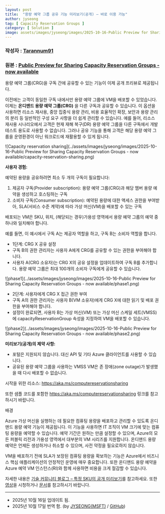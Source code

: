 ```yaml
---
layout: post
title:  "용량 예약 그룹 공유 기능 미리보기(공개) – 바로 이용 가능"
author: jyseong
tag: [ Capacity Reservation Groups ]
category: [ Solution ]
image: assets/images/jyseong/images/2025-10-16-Public Preview for Sharing Capacity Reservation Groups - now available/Blog post picture.png
---
```


### 작성자 : [Tarannum91](https://techcommunity.microsoft.com/users/tarannum91/2386214)
### 원본 : [Public Preview for Sharing Capacity Reservation Groups - now available](https://techcommunity.microsoft.com/blog/azurecompute/public-preview-for-sharing-capacity-reservation-groups---now-available/4461834)

용량 예약 그룹(CRG)을 구독 간에 공유할 수 있는 기능이 이제 공개 프리뷰로 제공됩니다.

이전에는 고객이 동일한 구독 내에서만 용량 예약 그룹에 VM을 배포할 수 있었습니다. 이제는 **온디맨드 용량 예약 그룹(CRG)** 을 다른 구독과 공유할 수 있습니다. 이 옵션을 사용하면 리소스 재사용, 중앙 집중식 용량 관리, 비용 효율적인 확장, 보안과 용량 관리의 분리 등 일반적인 구성 요구 사항을 더 쉽게 관리할 수 있습니다.
예를 들어, 리소스 재사용 시나리오에서 고객은 현재 재해 복구(DR) 용량 예약 그룹을 다른 구독에서 개발 테스트 용도로 사용할 수 없습니다. 그러나 공유 기능을 통해 고객은 해당 용량 예약 그룹을 운영환경이 아닌 워크로드에 재활용할 수 있게 됩니다.

![Capacity reservation sharing](../assets/images/jyseong/images/2025-10-16-Public Preview for Sharing Capacity Reservation Groups - now available/capacity-reservation-sharing.png)

**사용자 경험:**

예약된 용량을 공유하려면 최소 두 개의 구독이 필요합니다:

1. 제공자 구독(Provider subscription): 용량 예약 그룹(CRG)과 해당 멤버 용량 예약을 생성하고 호스팅하는 구독
2. 소비자 구독(Consumer subscription): 예약된 용량에 대한 액세스 권한을 부여받아, SLA(서비스 수준 계약)에 따라 가상 머신(VM)을 배포할 수 있는 구독

배포되는 VM은 SKU, 위치, (해당되는 경우)가용성 영역에서 용량 예약 그룹의 예약 중 하나와 일치해야 합니다.

예를 들면,
이 예시에서 구독 A는 제공자 역할을 하고, 구독 B는 소비자 역할을 합니다.

- 1단계: CRG X 공유 설정
- 구독 B의 권한 관리자는 사용자 A에게 CRG를 공유할 수 있는 권한을 부여해야 합니다.
- 사용자 A(CRG 소유자)는 CRG X의 공유 설정을 업데이트하여 구독 B를 추가합니다. 용량 예약 그룹은 최대 100개의 소비자 구독에게 공유할 수 있습니다.

![phase1](../assets/images/jyseong/images/2025-10-16-Public Preview for Sharing Capacity Reservation Groups - now available/phase1.png)

- 2단계: 사용자에게 CRG X 접근 권한 부여
- 구독 A의 권한 관리자는 사용자 B(VM 소유자)에게 CRG X에 대한 읽기 및 배포 권한을 부여해야 합니다.
- 설정이 완료되면, 사용자 B는 가상 머신(VM) 또는 가상 머신 스케일 세트(VMSS)에 capacityReservationGroup 속성을 지정하여 VM을 배포할 수 있습니다.

![phase2](../assets/images/jyseong/images/2025-10-16-Public Preview for Sharing Capacity Reservation Groups - now available/phase2.png)

**미리보기(공개)의 제약 사항:**
- 포털은 지원되지 않습니다. 대신 API 및 기타 Azure 클라이언트를 사용할 수 있습니다.
- 공유된 용량 예약 그룹을 사용하는 VMSS VM은 존 장애(zone outage)가 발생했을 때 다시 배포할 수 없습니다.

시작을 위한 리소스: https://aka.ms/computereservationsharing

또한 샘플 코드를 포함한 https://aka.ms/computereservationsharing 링크를 참고하시기 바랍니다.

배경

Azure 가상 머신을 실행하는 데 필요한 컴퓨팅 용량을 배포하고 관리할 수 있도록 온디맨드 용량 예약 기능이 제공됩니다.
이 기능을 사용하면 IT 조직이 VM 크기에 맞는 컴퓨팅 용량을 예약할 수 있습니다. 예약 기간은 원하는 만큼 설정할 수 있으며, Azure의 모든 퍼블릭 리전과 가용성 영역에서 대부분의 VM 시리즈를 지원합니다.
온디맨드 용량 예약은 언제든 생성하거나 취소할 수 있으며, 사전 약정을 필요로하지 않습니다.

VM을 배포하기 전에 SLA가 보장된 컴퓨팅 용량을 확보하는 기능은 Azure에서 비즈니스 핵심 애플리케이션의 안정적인 운영에 매우 중요합니다. 또한 온디맨드 용량 예약을 Azure 예약 VM 인스턴스(RI)와 함께 사용하면 비용을 크게 절감할 수 있습니다.

자세한 내용은 [기술 커뮤니티 블로그 – 특정 SKU의 공개 미리보기](https://aka.ms/on-demand-capacity-reservations-GA-ACOM)를 참고하세요. 또한 [영상](https://www.youtube.com/watch?v=9dd65rTbbWY)을 시청하거나 [문서](https://docs.microsoft.com/en-us/azure/virtual-machines/capacity-reservation-overview)를 참고하시기 바랍니다.

----------

- 2025년 10월 16일 업데이트 됨.
- 2025년 10월 17일 번역 함. (by [JYSEONG(MSFT)](https://techcommunity.microsoft.com/users/ji%20yong%20seong/219866) / [GitHub](https://github.com/jiyongseong))